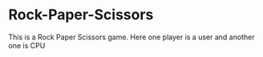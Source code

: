 # Rock-Paper-Scissors

This is a Rock Paper Scissors game.  Here one player is a user and another one is CPU
